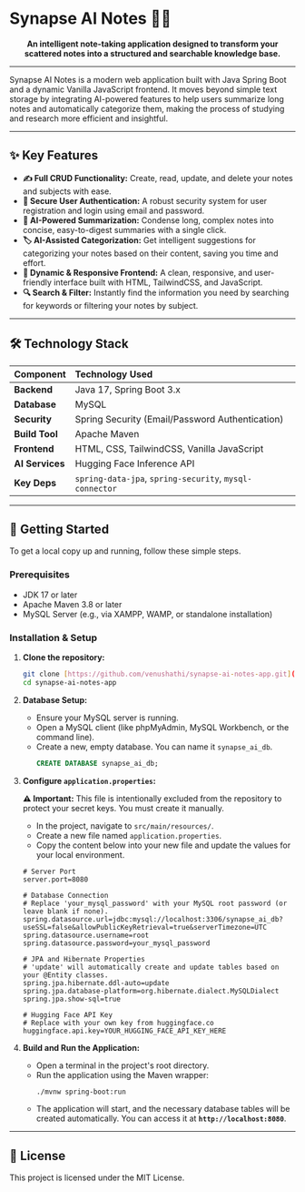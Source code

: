 # Synapse AI Notes 🧠✨

<p align="center">
  <strong>An intelligent note-taking application designed to transform your scattered notes into a structured and searchable knowledge base.</strong>
</p>


---

Synapse AI Notes is a modern web application built with Java Spring Boot and a dynamic Vanilla JavaScript frontend. It moves beyond simple text storage by integrating AI-powered features to help users summarize long notes and automatically categorize them, making the process of studying and research more efficient and insightful.

---

## ✨ Key Features

* **✍️ Full CRUD Functionality:** Create, read, update, and delete your notes and subjects with ease.
* **🔐 Secure User Authentication:** A robust security system for user registration and login using email and password.
* **🤖 AI-Powered Summarization:** Condense long, complex notes into concise, easy-to-digest summaries with a single click.
* **🏷️ AI-Assisted Categorization:** Get intelligent suggestions for categorizing your notes based on their content, saving you time and effort.
* **📱 Dynamic & Responsive Frontend:** A clean, responsive, and user-friendly interface built with HTML, TailwindCSS, and JavaScript.
* **🔍 Search & Filter:** Instantly find the information you need by searching for keywords or filtering your notes by subject.

---

## 🛠️ Technology Stack

| Component      | Technology Used                                       |
| :------------- | :---------------------------------------------------- |
| **Backend** | Java 17, Spring Boot 3.x                              |
| **Database** | MySQL                                                 |
| **Security** | Spring Security (Email/Password Authentication)       |
| **Build Tool** | Apache Maven                                          |
| **Frontend** | HTML, CSS, TailwindCSS, Vanilla JavaScript            |
| **AI Services**| Hugging Face Inference API                            |
| **Key Deps** | `spring-data-jpa`, `spring-security`, `mysql-connector` |

---

## 🚀 Getting Started

To get a local copy up and running, follow these simple steps.

### Prerequisites

* JDK 17 or later
* Apache Maven 3.8 or later
* MySQL Server (e.g., via XAMPP, WAMP, or standalone installation)

### Installation & Setup

1.  **Clone the repository:**
    ```sh
    git clone [https://github.com/venushathi/synapse-ai-notes-app.git](https://github.com/venushathi/synapse-ai-notes-app.git)
    cd synapse-ai-notes-app
    ```
   

2.  **Database Setup:**
    * Ensure your MySQL server is running.
    * Open a MySQL client (like phpMyAdmin, MySQL Workbench, or the command line).
    * Create a new, empty database. You can name it `synapse_ai_db`.
        ```sql
        CREATE DATABASE synapse_ai_db;
        ```

3.  **Configure `application.properties`:**
    
    **⚠️ Important:** This file is intentionally excluded from the repository to protect your secret keys. You must create it manually.

    * In the project, navigate to `src/main/resources/`.
    * Create a new file named `application.properties`.
    * Copy the content below into your new file and update the values for your local environment.

    ```properties
    # Server Port
    server.port=8080

    # Database Connection
    # Replace 'your_mysql_password' with your MySQL root password (or leave blank if none).
    spring.datasource.url=jdbc:mysql://localhost:3306/synapse_ai_db?useSSL=false&allowPublicKeyRetrieval=true&serverTimezone=UTC
    spring.datasource.username=root
    spring.datasource.password=your_mysql_password

    # JPA and Hibernate Properties
    # 'update' will automatically create and update tables based on your @Entity classes.
    spring.jpa.hibernate.ddl-auto=update
    spring.jpa.database-platform=org.hibernate.dialect.MySQLDialect
    spring.jpa.show-sql=true

    # Hugging Face API Key
    # Replace with your own key from huggingface.co
    huggingface.api.key=YOUR_HUGGING_FACE_API_KEY_HERE
    ```

4.  **Build and Run the Application:**
    * Open a terminal in the project's root directory.
    * Run the application using the Maven wrapper:
        ```sh
        ./mvnw spring-boot:run
        ```
    * The application will start, and the necessary database tables will be created automatically. You can access it at **`http://localhost:8080`**.

---

## 📄 License

This project is licensed under the MIT License.
